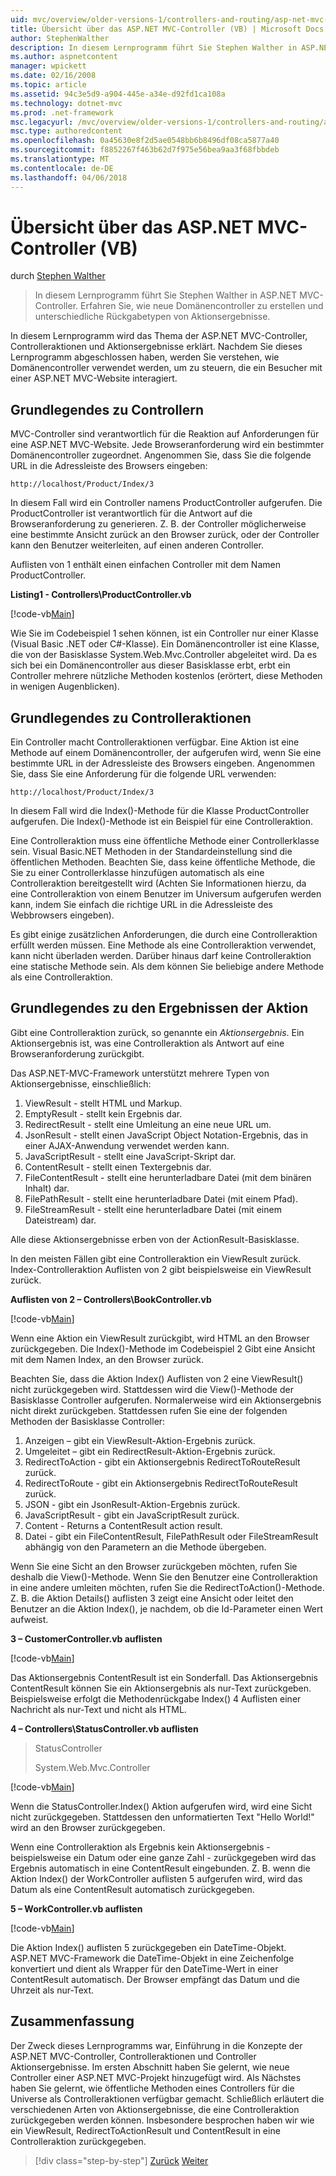 ```yaml
---
uid: mvc/overview/older-versions-1/controllers-and-routing/asp-net-mvc-controller-overview-vb
title: Übersicht über das ASP.NET MVC-Controller (VB) | Microsoft Docs
author: StephenWalther
description: In diesem Lernprogramm führt Sie Stephen Walther in ASP.NET MVC-Controller. Erfahren Sie, wie zum Erstellen von neuen Controller und Aktion Res verschiedene Datentypen zurückgeben...
ms.author: aspnetcontent
manager: wpickett
ms.date: 02/16/2008
ms.topic: article
ms.assetid: 94c3e5d9-a904-445e-a34e-d92fd1ca108a
ms.technology: dotnet-mvc
ms.prod: .net-framework
msc.legacyurl: /mvc/overview/older-versions-1/controllers-and-routing/asp-net-mvc-controller-overview-vb
msc.type: authoredcontent
ms.openlocfilehash: 0a45630e8f2d5ae0548bb6b8496df08ca5877a40
ms.sourcegitcommit: f8852267f463b62d7f975e56bea9aa3f68fbbdeb
ms.translationtype: MT
ms.contentlocale: de-DE
ms.lasthandoff: 04/06/2018
---
```

<a name="aspnet-mvc-controller-overview-vb"></a>Übersicht über das ASP.NET MVC-Controller (VB)
====================
durch [Stephen Walther](https://github.com/StephenWalther)

> In diesem Lernprogramm führt Sie Stephen Walther in ASP.NET MVC-Controller. Erfahren Sie, wie neue Domänencontroller zu erstellen und unterschiedliche Rückgabetypen von Aktionsergebnisse.


In diesem Lernprogramm wird das Thema der ASP.NET MVC-Controller, Controlleraktionen und Aktionsergebnisse erklärt. Nachdem Sie dieses Lernprogramm abgeschlossen haben, werden Sie verstehen, wie Domänencontroller verwendet werden, um zu steuern, die ein Besucher mit einer ASP.NET MVC-Website interagiert.

## <a name="understanding-controllers"></a>Grundlegendes zu Controllern

MVC-Controller sind verantwortlich für die Reaktion auf Anforderungen für eine ASP.NET MVC-Website. Jede Browseranforderung wird ein bestimmter Domänencontroller zugeordnet. Angenommen Sie, dass Sie die folgende URL in die Adressleiste des Browsers eingeben:

`http://localhost/Product/Index/3`

In diesem Fall wird ein Controller namens ProductController aufgerufen. Die ProductController ist verantwortlich für die Antwort auf die Browseranforderung zu generieren. Z. B. der Controller möglicherweise eine bestimmte Ansicht zurück an den Browser zurück, oder der Controller kann den Benutzer weiterleiten, auf einen anderen Controller.

Auflisten von 1 enthält einen einfachen Controller mit dem Namen ProductController.

**Listing1 - Controllers\ProductController.vb**

[!code-vb[Main](asp-net-mvc-controller-overview-vb/samples/sample1.vb)]

Wie Sie im Codebeispiel 1 sehen können, ist ein Controller nur einer Klasse (Visual Basic .NET oder C#-Klasse). Ein Domänencontroller ist eine Klasse, die von der Basisklasse System.Web.Mvc.Controller abgeleitet wird. Da es sich bei ein Domänencontroller aus dieser Basisklasse erbt, erbt ein Controller mehrere nützliche Methoden kostenlos (erörtert, diese Methoden in wenigen Augenblicken).

## <a name="understanding-controller-actions"></a>Grundlegendes zu Controlleraktionen

Ein Controller macht Controlleraktionen verfügbar. Eine Aktion ist eine Methode auf einem Domänencontroller, der aufgerufen wird, wenn Sie eine bestimmte URL in der Adressleiste des Browsers eingeben. Angenommen Sie, dass Sie eine Anforderung für die folgende URL verwenden:

`http://localhost/Product/Index/3`

In diesem Fall wird die Index()-Methode für die Klasse ProductController aufgerufen. Die Index()-Methode ist ein Beispiel für eine Controlleraktion.

Eine Controlleraktion muss eine öffentliche Methode einer Controllerklasse sein. Visual Basic.NET Methoden in der Standardeinstellung sind die öffentlichen Methoden. Beachten Sie, dass keine öffentliche Methode, die Sie zu einer Controllerklasse hinzufügen automatisch als eine Controlleraktion bereitgestellt wird (Achten Sie Informationen hierzu, da eine Controlleraktion von einem Benutzer im Universum aufgerufen werden kann, indem Sie einfach die richtige URL in die Adressleiste des Webbrowsers eingeben).

Es gibt einige zusätzlichen Anforderungen, die durch eine Controlleraktion erfüllt werden müssen. Eine Methode als eine Controlleraktion verwendet, kann nicht überladen werden. Darüber hinaus darf keine Controlleraktion eine statische Methode sein. Als dem können Sie beliebige andere Methode als eine Controlleraktion.

## <a name="understanding-action-results"></a>Grundlegendes zu den Ergebnissen der Aktion

Gibt eine Controlleraktion zurück, so genannte ein *Aktionsergebnis*. Ein Aktionsergebnis ist, was eine Controlleraktion als Antwort auf eine Browseranforderung zurückgibt.

Das ASP.NET-MVC-Framework unterstützt mehrere Typen von Aktionsergebnisse, einschließlich:

1. ViewResult - stellt HTML und Markup.
2. EmptyResult - stellt kein Ergebnis dar.
3. RedirectResult - stellt eine Umleitung an eine neue URL um.
4. JsonResult - stellt einen JavaScript Object Notation-Ergebnis, das in einer AJAX-Anwendung verwendet werden kann.
5. JavaScriptResult - stellt eine JavaScript-Skript dar.
6. ContentResult - stellt einen Textergebnis dar.
7. FileContentResult - stellt eine herunterladbare Datei (mit dem binären Inhalt) dar.
8. FilePathResult - stellt eine herunterladbare Datei (mit einem Pfad).
9. FileStreamResult - stellt eine herunterladbare Datei (mit einem Dateistream) dar.

Alle diese Aktionsergebnisse erben von der ActionResult-Basisklasse.

In den meisten Fällen gibt eine Controlleraktion ein ViewResult zurück. Index-Controlleraktion Auflisten von 2 gibt beispielsweise ein ViewResult zurück.

**Auflisten von 2 – Controllers\BookController.vb**

[!code-vb[Main](asp-net-mvc-controller-overview-vb/samples/sample2.vb)]

Wenn eine Aktion ein ViewResult zurückgibt, wird HTML an den Browser zurückgegeben. Die Index()-Methode im Codebeispiel 2 Gibt eine Ansicht mit dem Namen Index, an den Browser zurück.

Beachten Sie, dass die Aktion Index() Auflisten von 2 eine ViewResult() nicht zurückgegeben wird. Stattdessen wird die View()-Methode der Basisklasse Controller aufgerufen. Normalerweise wird ein Aktionsergebnis nicht direkt zurückgeben. Stattdessen rufen Sie eine der folgenden Methoden der Basisklasse Controller:

1. Anzeigen – gibt ein ViewResult-Aktion-Ergebnis zurück.
2. Umgeleitet – gibt ein RedirectResult-Aktion-Ergebnis zurück.
3. RedirectToAction - gibt ein Aktionsergebnis RedirectToRouteResult zurück.
4. RedirectToRoute - gibt ein Aktionsergebnis RedirectToRouteResult zurück.
5. JSON - gibt ein JsonResult-Aktion-Ergebnis zurück.
6. JavaScriptResult - gibt ein JavaScriptResult zurück.
7. Content - Returns a ContentResult action result.
8. Datei - gibt ein FileContentResult, FilePathResult oder FileStreamResult abhängig von den Parametern an die Methode übergeben.

Wenn Sie eine Sicht an den Browser zurückgeben möchten, rufen Sie deshalb die View()-Methode. Wenn Sie den Benutzer eine Controlleraktion in eine andere umleiten möchten, rufen Sie die RedirectToAction()-Methode. Z. B. die Aktion Details() auflisten 3 zeigt eine Ansicht oder leitet den Benutzer an die Aktion Index(), je nachdem, ob die Id-Parameter einen Wert aufweist.

**3 – CustomerController.vb auflisten**

[!code-vb[Main](asp-net-mvc-controller-overview-vb/samples/sample3.vb)]

Das Aktionsergebnis ContentResult ist ein Sonderfall. Das Aktionsergebnis ContentResult können Sie ein Aktionsergebnis als nur-Text zurückgeben. Beispielsweise erfolgt die Methodenrückgabe Index() 4 Auflisten einer Nachricht als nur-Text und nicht als HTML.

**4 – Controllers\StatusController.vb auflisten**

> StatusController
> 
> 
> System.Web.Mvc.Controller


[!code-vb[Main](asp-net-mvc-controller-overview-vb/samples/sample4.vb)]

Wenn die StatusController.Index() Aktion aufgerufen wird, wird eine Sicht nicht zurückgegeben. Stattdessen den unformatierten Text "Hello World!" wird an den Browser zurückgegeben.

Wenn eine Controlleraktion als Ergebnis kein Aktionsergebnis - beispielsweise ein Datum oder eine ganze Zahl - zurückgegeben wird das Ergebnis automatisch in eine ContentResult eingebunden. Z. B. wenn die Aktion Index() der WorkController auflisten 5 aufgerufen wird, wird das Datum als eine ContentResult automatisch zurückgegeben.

**5 – WorkController.vb auflisten**

[!code-vb[Main](asp-net-mvc-controller-overview-vb/samples/sample5.vb)]

Die Aktion Index() auflisten 5 zurückgegeben ein DateTime-Objekt. ASP.NET MVC-Framework die DateTime-Objekt in eine Zeichenfolge konvertiert und dient als Wrapper für den DateTime-Wert in einer ContentResult automatisch. Der Browser empfängt das Datum und die Uhrzeit als nur-Text.

## <a name="summary"></a>Zusammenfassung

Der Zweck dieses Lernprogramms war, Einführung in die Konzepte der ASP.NET MVC-Controller, Controlleraktionen und Controller Aktionsergebnisse. Im ersten Abschnitt haben Sie gelernt, wie neue Controller einer ASP.NET MVC-Projekt hinzugefügt wird. Als Nächstes haben Sie gelernt, wie öffentliche Methoden eines Controllers für die Universe als Controlleraktionen verfügbar gemacht. Schließlich erläutert die verschiedenen Arten von Aktionsergebnisse, die eine Controlleraktion zurückgegeben werden können. Insbesondere besprochen haben wir wie ein ViewResult, RedirectToActionResult und ContentResult in eine Controlleraktion zurückgegeben.

> [!div class="step-by-step"]
> [Zurück](creating-a-custom-route-constraint-cs.md)
> [Weiter](creating-custom-routes-vb.md)
